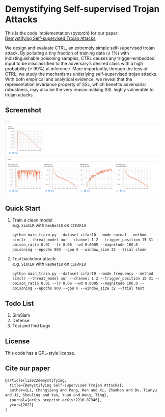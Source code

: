 # Demystifying Self-supervised Trojan Attacks



This is the code implementation (pytorch) for our paper:  
[Demystifying Self-supervised Trojan Attacks](https://arxiv.org/abs/2210.07346)

We design and evaluate CTRL,  an extremely simple self-supervised trojan attack. By polluting
a tiny fraction of training data (≤ 1%) with indistinguishable
poisoning samples, CTRL causes any trigger-embedded input
to be misclassified to the adversary’s desired class with a high
probability (≥ 99%) at inference. More importantly, through
the lens of CTRL, we study the mechanisms underlying self-supervised trojan attacks. With both empirical and analytical
evidence, we reveal that the representation invariance property
of SSL, which benefits adversarial robustness, may also be the
very reason making SSL highly vulnerable to trojan attacks.



## Screenshot
![screenshot](https://github.com/CCCjiang/CTRL/blob/master/imgs/training.jpg)





## Quick Start


1. Train a clean model:  
    e.g. `SimCLR` with `ResNet18` on `CIFAR10` 
    ```python3
    python main_train.py --dataset cifar10 --mode normal --method simclr --threat_model our --channel 1 2 --trigger_position 15 31 --poison_ratio 0.01 --lr 0.06 --wd 0.0005 --magnitude 100.0 --poisoning --epochs 800 --gpu 0 --window_size 32 --trial clean
    ```

2. Test backdoor attack:  
    e.g. `SimCLR` with `ResNet18` on `CIFAR10`
    ```python3
    python main_train.py --dataset cifar10 --mode frequency --method simclr --threat_model our --channel 1 2 --trigger_position 15 31 --poison_ratio 0.01 --lr 0.06 --wd 0.0005 --magnitude 100.0 --poisoning --epochs 800 --gpu 0 --window_size 32 --trial test 
    ```


## Todo List
1. SimSiam
2. Defense
3. Test and find bugs

## License
This code has a GPL-style license.

## Cite our paper
```
@article{li2022demystifying,
  title={Demystifying Self-supervised Trojan Attacks},
  author={Li, Changjiang and Pang, Ren and Xi, Zhaohan and Du, Tianyu and Ji, Shouling and Yao, Yuan and Wang, Ting},
  journal={arXiv preprint arXiv:2210.07346},
  year={2022}
}
```